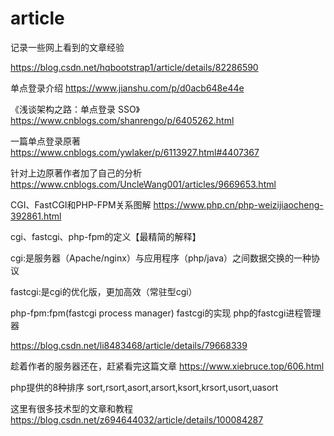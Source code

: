 # article
记录一些网上看到的文章经验

https://blog.csdn.net/hqbootstrap1/article/details/82286590


单点登录介绍
https://www.jianshu.com/p/d0acb648e44e

《浅谈架构之路：单点登录 SSO》
https://www.cnblogs.com/shanrengo/p/6405262.html


一篇单点登录原著
https://www.cnblogs.com/ywlaker/p/6113927.html#4407367

针对上边原著作者加了自己的分析
https://www.cnblogs.com/UncleWang001/articles/9669653.html


CGI、FastCGI和PHP-FPM关系图解
https://www.php.cn/php-weizijiaocheng-392861.html


cgi、fastcgi、php-fpm的定义【最精简的解释】

cgi:是服务器（Apache/nginx）与应用程序（php/java）之间数据交换的一种协议

fastcgi:是cgi的优化版，更加高效（常驻型cgi）

php-fpm:fpm(fastcgi process manager) fastcgi的实现 php的fastcgi进程管理器

https://blog.csdn.net/li8483468/article/details/79668339


趁着作者的服务器还在，赶紧看完这篇文章
https://www.xiebruce.top/606.html


php提供的8种排序 sort,rsort,asort,arsort,ksort,krsort,usort,uasort

这里有很多技术型的文章和教程
https://blog.csdn.net/z694644032/article/details/100084287


